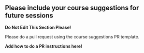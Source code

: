 ## Please include your course suggestions for future sessions

**Do Not Edit This Section Please!**

Please do a pull request using the course suggestions PR template.

**Add how to do a PR instructions here!**
